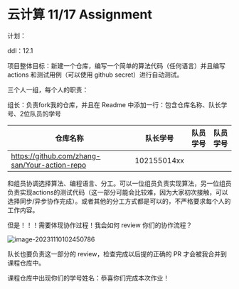 # 云计算 11/17 Assignment

计划：

ddl：12.1

项目整体目标：新建一个仓库，编写一个简单的算法代码（任何语言）并且编写 actions 和测试用例（可以使用 github secret）进行自动测试。

三个人一组，每个人的职责：

组长：负责fork我的仓库，并且在 Readme 中添加一行：包含仓库名称、队长学号、2位队员的学号

| 仓库名称                                      | 队长学号    | 队员学号 | 队员学号 |
| --------------------------------------------- | ----------- | -------- | -------- |
| https://github.com/zhang-san/Your-action-repo | 102155014xx |          |          |

和组员协调选择算法、编程语言、分工。可以一位组员负责实现算法，另一位组员负责实现actions的测试代码（这一部分可能会比较难，因为大家初次接触，可以选择同步/异步协作完成）。或者其他的分工方式都是可以的，不严格要求每个人的工作内容。

但是！！！需要体现协作过程！我会如何 review 你们的协作流程？

![image-20231110102450786](C:\Users\yiren\AppData\Roaming\Typora\typora-user-images\image-20231110102450786.png)

队长也要负责这一部分的 review，检查完成以后提的正确的 PR 才会被我合并到课程仓库中。

课程仓库中出现你们的学号姓名：恭喜你们完成本次作业！